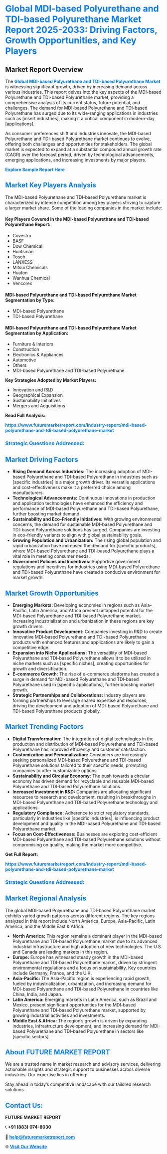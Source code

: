 <h1 style="color: #007BFF;">Global MDI-based Polyurethane and TDI-based Polyurethane Market Report 2025-2033: Driving Factors, Growth Opportunities, and Key Players</h1>

<section id="overview">
<h2>Market Report Overview</h2>
<p>The <a href="https://www.futuremarketreport.com/industry-report/mdi-based-polyurethane-and-tdi-based-polyurethane-market" style="color: #007BFF; text-decoration: none;"><strong>Global MDI-based Polyurethane and TDI-based Polyurethane Market</strong></a> is witnessing significant growth, driven by increasing demand across various industries. This report delves into the key aspects of the MDI-based Polyurethane and TDI-based Polyurethane market, providing a comprehensive analysis of its current status, future potential, and challenges. The demand for MDI-based Polyurethane and TDI-based Polyurethane has surged due to its wide-ranging applications in industries such as [insert industries], making it a critical component in modern-day [applications].</p>
<p>As consumer preferences shift and industries innovate, the MDI-based Polyurethane and TDI-based Polyurethane market continues to evolve, offering both challenges and opportunities for stakeholders. The global market is expected to expand at a substantial compound annual growth rate (CAGR) over the forecast period, driven by technological advancements, emerging applications, and increasing investments by major players.</p>
</section>

<section id="overview">
<p><a href="https://www.futuremarketreport.com/request-sample/reportId=120090" style="color: #007BFF; text-decoration: none;"><strong>Explore Sample Report Here</strong></a></p>
</section>

<section id="key-players">
<h2 style="color: #007BFF;">Market Key Players Analysis</h2>
<p>The MDI-based Polyurethane and TDI-based Polyurethane market is characterized by intense competition among key players striving to capture a larger market share. Some of the leading companies in the market include:</p>
<h4>Key Players Covered in the MDI-based Polyurethane and TDI-based Polyurethane Report:</h4>
<ul><li>Covestro</li><li>BASF</li><li>Dow Chemical</li><li>Huntsman</li><li>Tosoh</li><li>LANXESS</li><li>Mitsui Chemicals</li><li>Huafon</li><li>Wanhua Chemical</li><li>Vencorex</li></ul>
<h4>MDI-based Polyurethane and TDI-based Polyurethane Market Segmentation by Type:</h4>
<ul><li>MDI-based Polyurethane</li><li>TDI-based Polyurethane</li></ul>

<h4>MDI-based Polyurethane and TDI-based Polyurethane Market Segmentation by Application:</h4>
<ul><li>Furniture &amp; Interiors</li><li>Construction</li><li>Electronics &amp; Appliances</li><li>Automotive</li><li>Others</li><li>MDI-based Polyurethane and TDI-based Polyurethane</li></ul>
<p><strong>Key Strategies Adopted by Market Players:</strong></p>
<ul>
<li>Innovation and R&D</li>
<li>Geographical Expansion</li>
<li>Sustainability Initiatives</li>
<li>Mergers and Acquisitions</li>
</ul>
</section>

<section>
<p><strong>Read Full Analysis: </strong></p><a href="https://www.futuremarketreport.com/industry-report/mdi-based-polyurethane-and-tdi-based-polyurethane-market" style="color: #007BFF; text-decoration: none;"><strong>https://www.futuremarketreport.com/industry-report/mdi-based-polyurethane-and-tdi-based-polyurethane-market</strong></a>
<h3 style="color: #007BFF;">Strategic Questions Addressed:</h3>
</section>

<section id="driving-factors">
<h2 style="color: #007BFF;">Market Driving Factors</h2>
<ul>
<li><strong>Rising Demand Across Industries:</strong> The increasing adoption of MDI-based Polyurethane and TDI-based Polyurethane in industries such as [specific industries] is a major growth driver. Its versatile applications and cost-effectiveness make it a preferred choice among manufacturers.</li>
<li><strong>Technological Advancements:</strong> Continuous innovations in production and application technologies have enhanced the efficiency and performance of MDI-based Polyurethane and TDI-based Polyurethane, further boosting market demand.</li>
<li><strong>Sustainability and Eco-Friendly Initiatives:</strong> With growing environmental concerns, the demand for sustainable MDI-based Polyurethane and TDI-based Polyurethane solutions has surged. Companies are investing in eco-friendly variants to align with global sustainability goals.</li>
<li><strong>Growing Population and Urbanization:</strong> The rising global population and rapid urbanization have increased the demand for [specific products], where MDI-based Polyurethane and TDI-based Polyurethane plays a vital role in meeting consumer needs.</li>
<li><strong>Government Policies and Incentives:</strong> Supportive government regulations and incentives for industries using MDI-based Polyurethane and TDI-based Polyurethane have created a conducive environment for market growth.</li>
</ul>
</section>

<section id="growth-opportunities">
<h2 style="color: #007BFF;">Market Growth Opportunities</h2>
<ul>
<li><strong>Emerging Markets:</strong> Developing economies in regions such as Asia-Pacific, Latin America, and Africa present untapped potential for the MDI-based Polyurethane and TDI-based Polyurethane market. Increasing industrialization and urbanization in these regions are key growth drivers.</li>
<li><strong>Innovative Product Development:</strong> Companies investing in R&D to create innovative MDI-based Polyurethane and TDI-based Polyurethane products with enhanced features and applications are likely to gain a competitive edge.</li>
<li><strong>Expansion into Niche Applications:</strong> The versatility of MDI-based Polyurethane and TDI-based Polyurethane allows it to be utilized in niche markets such as [specific niches], creating opportunities for growth and diversification.</li>
<li><strong>E-commerce Growth:</strong> The rise of e-commerce platforms has created a surge in demand for MDI-based Polyurethane and TDI-based Polyurethane used in [specific applications], further boosting market growth.</li>
<li><strong>Strategic Partnerships and Collaborations:</strong> Industry players are forming partnerships to leverage shared expertise and resources, driving the development and adoption of MDI-based Polyurethane and TDI-based Polyurethane products globally.</li>
</ul>
</section>

<section id="trending-factors">
<h2 style="color: #007BFF;">Market Trending Factors</h2>
<ul>
<li><strong>Digital Transformation:</strong> The integration of digital technologies in the production and distribution of MDI-based Polyurethane and TDI-based Polyurethane has improved efficiency and customer satisfaction.</li>
<li><strong>Customization and Personalization:</strong> Consumers are increasingly seeking personalized MDI-based Polyurethane and TDI-based Polyurethane solutions tailored to their specific needs, prompting companies to offer customizable options.</li>
<li><strong>Sustainability and Circular Economy:</strong> The push towards a circular economy has driven demand for recyclable and reusable MDI-based Polyurethane and TDI-based Polyurethane solutions.</li>
<li><strong>Increased Investment in R&D:</strong> Companies are allocating significant resources to research and development, resulting in breakthroughs in MDI-based Polyurethane and TDI-based Polyurethane technology and applications.</li>
<li><strong>Regulatory Compliance:</strong> Adherence to strict regulatory standards, particularly in industries like [specific industries], is influencing product development and quality in the MDI-based Polyurethane and TDI-based Polyurethane market.</li>
<li><strong>Focus on Cost-Effectiveness:</strong> Businesses are exploring cost-efficient MDI-based Polyurethane and TDI-based Polyurethane solutions without compromising on quality, making the market more competitive.</li>
</ul>
</section>

<section>
<p><strong>Get Full Report: </strong></p><a href="https://www.futuremarketreport.com/industry-report/mdi-based-polyurethane-and-tdi-based-polyurethane-market" style="color: #007BFF; text-decoration: none;"><strong>https://www.futuremarketreport.com/industry-report/mdi-based-polyurethane-and-tdi-based-polyurethane-market</strong></a>
<h3 style="color: #007BFF;">Strategic Questions Addressed:</h3>
</section>


<section id="regional-analysis">
<h2 style="color: #007BFF;">Market Regional Analysis</h2>
<p>The global MDI-based Polyurethane and TDI-based Polyurethane market exhibits varied growth patterns across different regions. The key regions analyzed in this report include North America, Europe, Asia-Pacific, Latin America, and the Middle East & Africa:</p>
<ul>
<li><strong>North America:</strong> This region remains a dominant player in the MDI-based Polyurethane and TDI-based Polyurethane market due to its advanced industrial infrastructure and high adoption of new technologies. The U.S. and Canada are leading markets in this region.</li>
<li><strong>Europe:</strong> Europe has witnessed steady growth in the MDI-based Polyurethane and TDI-based Polyurethane market, driven by stringent environmental regulations and a focus on sustainability. Key countries include Germany, France, and the U.K.</li>
<li><strong>Asia-Pacific:</strong> The Asia-Pacific region is experiencing rapid growth, fueled by industrialization, urbanization, and increasing demand for MDI-based Polyurethane and TDI-based Polyurethane in countries like China, India, and Japan.</li>
<li><strong>Latin America:</strong> Emerging markets in Latin America, such as Brazil and Mexico, present significant opportunities for the MDI-based Polyurethane and TDI-based Polyurethane market, supported by growing industrial activities and investments.</li>
<li><strong>Middle East & Africa:</strong> The region’s growth is driven by expanding industries, infrastructure development, and increasing demand for MDI-based Polyurethane and TDI-based Polyurethane in sectors like [specific sectors].</li>
</ul>
</section>

<footer>
<h2 style="color: #007BFF;">About FUTURE MARKET REPORT</h2>
<p>We are a trusted name in market research and advisory services, delivering actionable insights and strategic support to businesses across diverse industries. Our expertise lies in offering:</p>

<p>Stay ahead in today’s competitive landscape with our tailored research solutions.</p>

<h2 style="color: #007BFF;">Contact Us:</h2>
<p><strong>FUTURE MARKET REPORT</strong></p>
<p>📞 <strong>+91 (883) 074-8030</strong></p>
<p>📧 <strong><a href="mailto:help@futuremarketreport.com" style="color: #007BFF;">help@futuremarketreport.com</a></strong></p>
<p>🌐 <strong><a href="https://www.futuremarketreport.com/" style="color: #007BFF;">Visit Our Website</a></strong></p>
</footer>